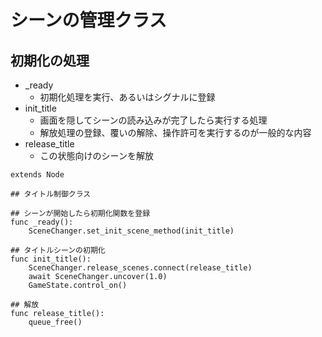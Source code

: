 # シーンの管理クラス

## 初期化の処理

- _ready
  - 初期化処理を実行、あるいはシグナルに登録
- init_title
  - 画面を隠してシーンの読み込みが完了したら実行する処理
  - 解放処理の登録、覆いの解除、操作許可を実行するのが一般的な内容
- release_title
  - この状態向けのシーンを解放

```
extends Node

## タイトル制御クラス

## シーンが開始したら初期化関数を登録
func _ready():
	SceneChanger.set_init_scene_method(init_title)

## タイトルシーンの初期化
func init_title():
	SceneChanger.release_scenes.connect(release_title)
	await SceneChanger.uncover(1.0)
	GameState.control_on()

## 解放
func release_title():
	queue_free()
```

